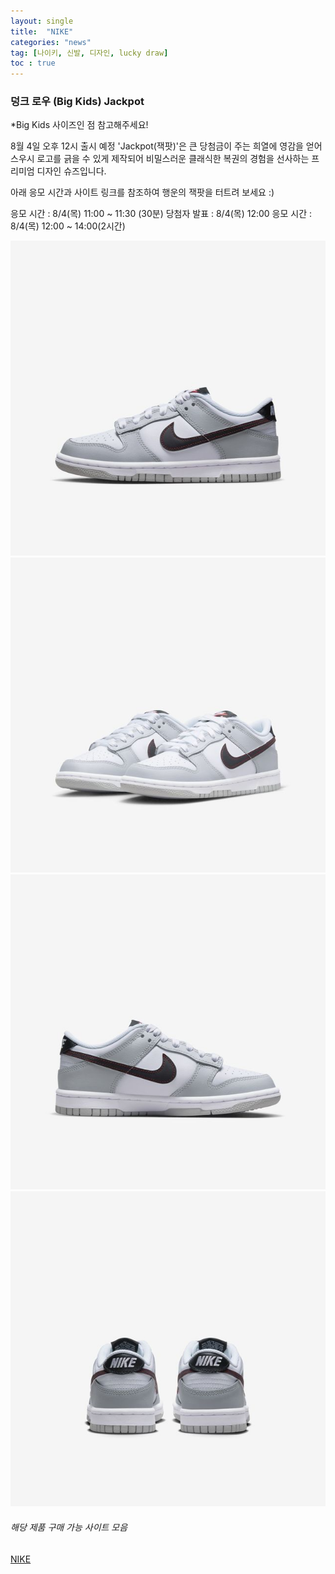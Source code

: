 ```yaml
---
layout: single
title:  "NIKE"
categories: "news"
tag: [나이키, 신발, 디자인, lucky draw]
toc : true
---
```

### 덩크 로우 (Big Kids) Jackpot

*Big Kids 사이즈인 점 참고해주세요!

8월 4일 오후 12시 출시 예정
'Jackpot(잭팟)'은 큰 당첨금이 주는 희열에 영감을 얻어 스우시 로고를 긁을 수 있게 제작되어 비밀스러운 클래식한 복권의 경험을 선사하는 프리미엄 디자인 슈즈입니다. 

아래 응모 시간과 사이트 링크를 참조하여 행운의 잭팟을 터트려 보세요 :)

응모 시간 : 8/4(목) 11:00 ~ 11:30 (30분)
당첨자 발표 : 8/4(목) 12:00
응모 시간 : 8/4(목) 12:00 ~ 14:00(2시간)


![Alt text](/images/jackpat1.jpg "Optional title")
![Alt text](/images/jackpat2.jpg "Optional title")
![Alt text](/images/jackpat3.jpg "Optional title")
![Alt text](/images/jackpat4.jpg "Optional title")

###### 해당 제품 구매 가능 사이트 모음

<a href="https://www.nike.com/kr/ko_kr/" target="_blank">NIKE</a>
